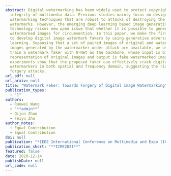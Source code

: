 ```yaml
---
abstract: Digital watermarking has been widely used to protect copyright and
  integrity of multimedia data. Previous studies mainly focus on designing
  watermarking techniques that are robust to attacks of destroying the embedded
  watermarks. However, the emerging deep learning based image generation
  technology raises new open issue that whether it is possible to generate fake
  watermarked images for circumvention. In this paper, we make the first attempt
  to develop digital image watermark fakers by using generative adversarial
  learning. Supposing that a set of paired images of original and watermarked
  images generated by the watermarker under attack are available, we use them to
  train a watermark faker with U-Net as the backbone, whose input is bit-wise
  representation of original images and output is fake watermarked images. Our
  experiments show that the proposed faker can effectively crack digital image
  watermarkers in both spatial and frequency domain, suggesting the risk of such
  forgery attacks.
url_pdf: null
url_arxiv: null
title: "Watermark Faker: Towards Forgery of Digital Image Watermarking"
publication_types:
  - "1"
authors:
  - Ruowei Wang
  - "**admin**"
  - Qijun Zhao
  - Feiyu Zhu
author_notes:
  - Equal Contribution
  - Equal Contribution
doi: null
publication: "*IEEE International Conference on Multimedia and Expo (ICME) 2021*"
publication_short: "**ICME2021**"
featured: false
date: 2020-12-14
publishDate: null
url_code: null
---
```

